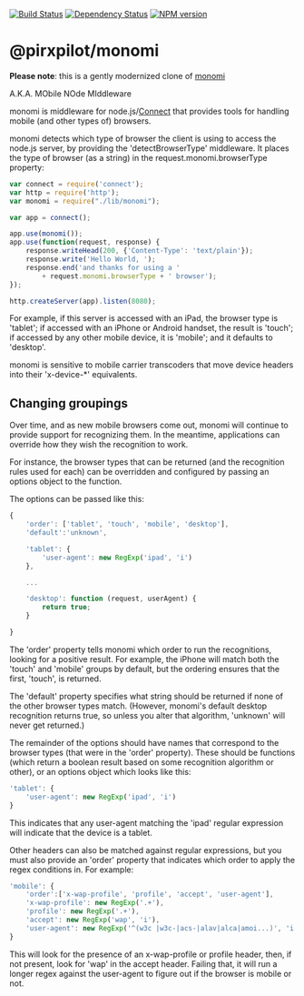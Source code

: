 [![Build Status](https://img.shields.io/travis/pirxpilot/monomi.svg)](http://travis-ci.org/pirxpilot/monomi)
[![Dependency Status](https://img.shields.io/gemnasium/pirxpilot/monomi.svg)](https://gemnasium.com/pirxpilot/monomi)
[![NPM version](https://img.shields.io/npm/v/@pirxpilot/monomi.svg)](https://npmjs.org/package/@pirxpilot/monomi)

# @pirxpilot/monomi

**Please note**: this is a gently modernized clone of [monomi](https://github.com/jamesgpearce/monomi)

A.K.A. MObile NOde MIddleware

monomi is middleware for node.js/[Connect](http://github.com/senchalabs/connect)
that provides tools for handling mobile (and other types of) browsers.

monomi detects which type of browser the client is using to access the node.js
server, by providing the 'detectBrowserType' middleware. It places the type of
browser (as a string) in the request.monomi.browserType property:

````javascript
var connect = require('connect');
var http = require('http');
var monomi = require("./lib/monomi");

var app = connect();

app.use(monomi());
app.use(function(request, response) {
    response.writeHead(200, {'Content-Type': 'text/plain'});
    response.write('Hello World, ');
    response.end('and thanks for using a '
        + request.monomi.browserType + ' browser');
});

http.createServer(app).listen(8080);
````

For example, if this server is accessed with an iPad, the browser type is
'tablet'; if accessed with an iPhone or Android handset, the result is 'touch';
if accessed by any other mobile device, it is 'mobile'; and it defaults to
'desktop'.

monomi is sensitive to mobile carrier transcoders that move device headers
into their 'x-device-*' equivalents.

## Changing groupings

Over time, and as new mobile browsers come out, monomi will continue to provide
support for recognizing them. In the meantime, applications can override how
they wish the recognition to work.

For instance, the browser types that can be returned (and the recognition rules
used for each) can be overridden and configured by passing an options object to
the function.

The options can be passed like this:

````javascript
{
    'order': ['tablet', 'touch', 'mobile', 'desktop'],
    'default':'unknown',

    'tablet': {
        'user-agent': new RegExp('ipad', 'i')
    },

    ...

    'desktop': function (request, userAgent) {
        return true;
    }

}
````

The 'order' property tells monomi which order to run the recognitions, looking
for a positive result. For example, the iPhone will match both the 'touch' and
'mobile' groups by default, but the ordering ensures that the first, 'touch', is
returned.

The 'default' property specifies what string should be returned if none of the
other browser types match. (However, monomi's default desktop recognition
returns true, so unless you alter that algorithm, 'unknown' will never get
returned.)

The remainder of the options should have names that correspond to the browser
types (that were in the 'order' property). These should be functions (which
return a boolean result based on some recognition algorithm or other), or an
options object which looks like this:

````javascript
'tablet': {
    'user-agent': new RegExp('ipad', 'i')
}
````

This indicates that any user-agent matching the 'ipad' regular expression will
indicate that the device is a tablet.

Other headers can also be matched against regular expressions, but you must also
provide an 'order' property that indicates which order to apply the regex
conditions in. For example:

````javascript
'mobile': {
    'order':['x-wap-profile', 'profile', 'accept', 'user-agent'],
    'x-wap-profile': new RegExp('.+'),
    'profile': new RegExp('.+'),
    'accept': new RegExp('wap', 'i'),
    'user-agent': new RegExp('^(w3c |w3c-|acs-|alav|alca|amoi...)', 'i')
}
````

This will look for the presence of an x-wap-profile or profile header, then, if
not present, look for 'wap' in the accept header. Failing that, it will run a
longer regex against the user-agent to figure out if the browser is mobile or
not.
